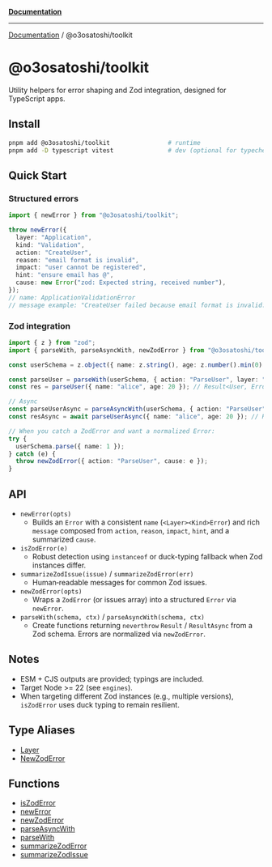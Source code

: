 [**Documentation**](../../README.md)

***

[Documentation](../../README.md) / @o3osatoshi/toolkit

# @o3osatoshi/toolkit

Utility helpers for error shaping and Zod integration, designed for TypeScript apps.

## Install

```bash
pnpm add @o3osatoshi/toolkit                # runtime
pnpm add -D typescript vitest               # dev (optional for typecheck/tests)
```

## Quick Start

### Structured errors

```ts
import { newError } from "@o3osatoshi/toolkit";

throw newError({
  layer: "Application",
  kind: "Validation",
  action: "CreateUser",
  reason: "email format is invalid",
  impact: "user cannot be registered",
  hint: "ensure email has @",
  cause: new Error("zod: Expected string, received number"),
});
// name: ApplicationValidationError
// message example: "CreateUser failed because email format is invalid. Impact: user cannot be registered. Hint: ensure email has @. Cause: zod: Expected string, received number."
```

### Zod integration

```ts
import { z } from "zod";
import { parseWith, parseAsyncWith, newZodError } from "@o3osatoshi/toolkit";

const userSchema = z.object({ name: z.string(), age: z.number().min(0) });

const parseUser = parseWith(userSchema, { action: "ParseUser", layer: "UI" });
const res = parseUser({ name: "alice", age: 20 }); // Result<User, Error>

// Async
const parseUserAsync = parseAsyncWith(userSchema, { action: "ParseUser", layer: "UI" });
const resAsync = await parseUserAsync({ name: "alice", age: 20 }); // ResultAsync<User, Error>

// When you catch a ZodError and want a normalized Error:
try {
  userSchema.parse({ name: 1 });
} catch (e) {
  throw newZodError({ action: "ParseUser", cause: e });
}
```

## API

- `newError(opts)`
  - Builds an `Error` with a consistent `name` (`<Layer><Kind>Error`) and rich `message` composed from `action`, `reason`, `impact`, `hint`, and a summarized `cause`.
- `isZodError(e)`
  - Robust detection using `instanceof` or duck-typing fallback when Zod instances differ.
- `summarizeZodIssue(issue)` / `summarizeZodError(err)`
  - Human‑readable messages for common Zod issues.
- `newZodError(opts)`
  - Wraps a `ZodError` (or issues array) into a structured `Error` via `newError`.
- `parseWith(schema, ctx)` / `parseAsyncWith(schema, ctx)`
  - Create functions returning `neverthrow` `Result` / `ResultAsync` from a Zod schema. Errors are normalized via `newZodError`.

## Notes

- ESM + CJS outputs are provided; typings are included.
- Target Node >= 22 (see `engines`).
- When targeting different Zod instances (e.g., multiple versions), `isZodError` uses duck typing to remain resilient.

## Type Aliases

- [Layer](type-aliases/Layer.md)
- [NewZodError](type-aliases/NewZodError.md)

## Functions

- [isZodError](functions/isZodError.md)
- [newError](functions/newError.md)
- [newZodError](functions/newZodError.md)
- [parseAsyncWith](functions/parseAsyncWith.md)
- [parseWith](functions/parseWith.md)
- [summarizeZodError](functions/summarizeZodError.md)
- [summarizeZodIssue](functions/summarizeZodIssue.md)
